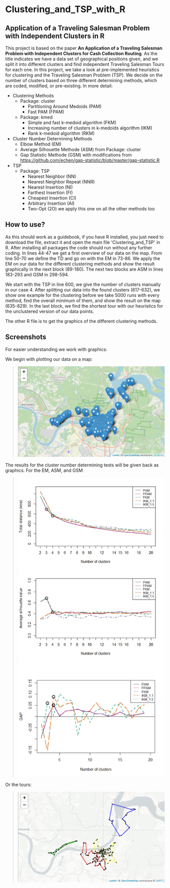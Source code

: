 # Clustering_and_TSP_with_R
## Application of a Traveling Salesman Problem with Independent Clusters in R
This project is based on the paper **An Application of a Traveling Salesman Problem with Independent Clusters for Cash Collection Routing**.
As the title indicates we have a data set of geographical positions given, and we split it into different clusters and find independent Traveling Salesman Tours for each one.
In this project, we take a look at pre-implemented heuristics for clustering and the Traveling Salesman Problem (TSP). We decide on the number of clusters based on three different determining methods, which are coded, modified, or pre-existing.
In more detail:
- Clustering Methods
  - Package: cluster
    - Partitioning Around Medoids (PAM)
    - Fast PAM (FPAM)
  - Package: kmed
    - Simple and fast k-medoid algorithm (FKM)
    - Increasing number of clusters in k-medoids algorithm (IKM)
    - Rank k-medoid algorithm (RKM)
- Cluster Number Determining Methods
  - Elbow Method (EM)
  - Average Silhouette Methode (ASM) from Package: cluster
  - Gap Statistic Methode (GSM) with modifications from https://github.com/echen/gap-statistic/blob/master/gap-statistic.R 
- TSP
  - Package: TSP
    - Nearest Neighbor (NN)
    - Nearest Neighbor Repeat (NNR)
    - Nearest Insertion (NI)
    - Farthest Insertion (FI)
    - Cheapest Insertion (CI)
    - Arbitrary Insertion (AI)
    - Two-Opt (2O) we apply this one on all the other methods too

## How to use?
As this should work as a guidebook, if you have R installed, you just need to download the file, extract it and open the main file 'Clustering_and_TSP' in R. After installing all packages the code should run without any further coding.
In lines 44-47 we get a first overview of our data on the map.
From line 50-70 we define the TD and go on with the EM in 73-86.
We apply the EM on our data for the different clustering methods and show the result graphically in the next block (89-180).
The next two blocks are ASM in lines 183-293 and GSM in 298-594. 

We start with the TSP in line 600, we give the number of clusters manually in our case 4. 
After splitting our data into the found clusters (617-632), we show one example for the clustering before we take 5000 runs with every method, find the overall minimum of them, and show the result on the map (635-829). In the last block, we find the shortest tour with our heuristics for the unclustered version of our data points.

The other R file is to get the graphics of the different clustering methods.

## Screenshots
For easier understanding we work with graphics:

We begin with plotting our data on a map:
> ![Screenshot](First_look_data.jpg)


The results for the cluster number determining tests will be given back as graphics. 
For the EM, ASM, and GSM
> ![Screenshot](EM_example.jpg)
> ![Screenshot](ASM_example.jpg) 
> ![Screenshot](GSM_example.jpg)

Or the tours:
> ![Screenshot](optimal_TSP_Tour.jpg)

